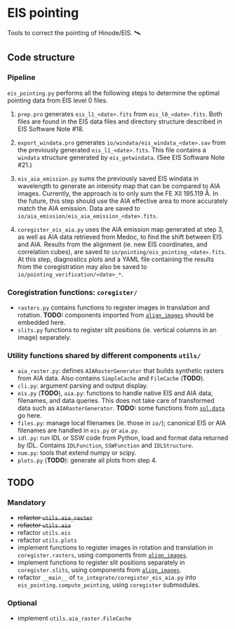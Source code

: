# EIS pointing

Tools to correct the pointing of Hinode/EIS. 🛰

## Code structure

### Pipeline

`eis_pointing.py` performs all the following steps to determine the optimal
pointing data from EIS level 0 files. 

1. `prep.pro` generates `eis_l1_<date>.fits` from `eis_l0_<date>.fits`. Both
   files are found in the EIS data files and directory structure described in
   EIS Software Note #18.

2. `export_windata.pro` generates `io/windata/eis_windata_<date>.sav` from the
   previously generated `eis_l1_<date>.fits`. This file contains a `windata`
   structure generated by `eis_getwindata`. (See EIS Software Note #21.)

3. `eis_aia_emission.py` sums the previously saved EIS windata in wavelength to
   generate an intensity map that can be compared to AIA images. Currently, the
   approach is to only sum the FE XII 195.119 Å. In the future, this step
   should use the AIA effective area to more accurately match the AIA emission.
   Data are saved to `io/aia_emission/eis_aia_emission_<date>.fits`.

4. `coregister_eis_aia.py` uses the AIA emission map generated at step 3, as
   well as AIA data retrieved from Medoc, to find the shift between EIS and
   AIA. Results from the alignment (ie. new EIS coordinates, and correlation
   cubes), are saved to `io/pointing/eis_pointing_<date>.fits`. At this step,
   diagnostics plots and a YAML file containing the results from the
   coregistration may also be saved to `io/pointing_verification/<date>_*`.

### Coregistration functions: `coregister/`

- `rasters.py` contains functions to register images in translation and
  rotation. 
  **TODO:** components imported from [`align_images`] should be embedded here.
- `slits.py` functions to register slit positions (ie. vertical columns in an
  image) separately.

### Utility functions shared by different components `utils/`

- `aia_raster.py`: defines `AIARasterGenerator` that builds synthetic rasters
  from AIA data. Also contains `SimpleCache` and `FileCache` (**TODO**).
- `cli.py`: argument parsing and output display.
- `eis.py` (**TODO**), `aia.py`: functions to handle native EIS and AIA data, filenames,
  and data queries. This does not take care of transformed data such as
  `AIARasterGenerator`.
  **TODO:** some functions from [`sol.data`] go here.
- `files.py`: manage local filenames (ie. those in `io/`); canonical EIS or AIA
  filenames are handled in `eis.py` or `aia.py`.
- `idl.py`: run IDL or SSW code from Python, load and format data returned by
  IDL. Contains `IDLFunction`, `SSWFunction` and `IDLStructure`.
- `num.py`: tools that extend numpy or scipy.
- `plots.py` (**TODO**): generate all plots from step 4.


[`align_images`]: https://git.ias.u-psud.fr/gpelouze/align_images
[`sol`]: https://git.ias.u-psud.fr/gpelouze/sol
[`sol.data`]: https://git.ias.u-psud.fr/gpelouze/sol/tree/master/data

## TODO

### Mandatory

- ~~refactor `utils.aia_raster`~~
- ~~refactor `utils.aia`~~
- refactor `utils.eis`
- refactor `utils.plots`
- implement functions to register images in rotation and translation in
  `coregister.rasters`, using components from [`align_images`].
- implement functions to register slit positions separately in
  `coregister.slits`, using components from [`align_images`].
- refactor `__main__` of `to_integrate/coregister_eis_aia.py` into
  `eis_pointing.compute_pointing`, using `coregister` submodules.

### Optional

- implement `utils.aia_raster.FileCache`
